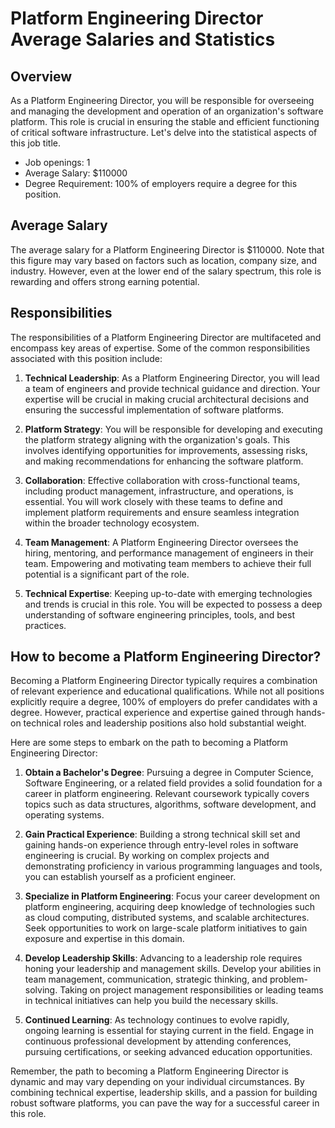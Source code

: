 # Platform Engineering Director Average Salaries and Statistics

## Overview
As a Platform Engineering Director, you will be responsible for overseeing and managing the development and operation of an organization's software platform. This role is crucial in ensuring the stable and efficient functioning of critical software infrastructure. Let's delve into the statistical aspects of this job title.

- Job openings: 1
- Average Salary: $110000
- Degree Requirement: 100% of employers require a degree for this position.

## Average Salary
The average salary for a Platform Engineering Director is $110000. Note that this figure may vary based on factors such as location, company size, and industry. However, even at the lower end of the salary spectrum, this role is rewarding and offers strong earning potential.

## Responsibilities
The responsibilities of a Platform Engineering Director are multifaceted and encompass key areas of expertise. Some of the common responsibilities associated with this position include:

1. **Technical Leadership**: As a Platform Engineering Director, you will lead a team of engineers and provide technical guidance and direction. Your expertise will be crucial in making crucial architectural decisions and ensuring the successful implementation of software platforms.

2. **Platform Strategy**: You will be responsible for developing and executing the platform strategy aligning with the organization's goals. This involves identifying opportunities for improvements, assessing risks, and making recommendations for enhancing the software platform.

3. **Collaboration**: Effective collaboration with cross-functional teams, including product management, infrastructure, and operations, is essential. You will work closely with these teams to define and implement platform requirements and ensure seamless integration within the broader technology ecosystem.

4. **Team Management**: A Platform Engineering Director oversees the hiring, mentoring, and performance management of engineers in their team. Empowering and motivating team members to achieve their full potential is a significant part of the role.

5. **Technical Expertise**: Keeping up-to-date with emerging technologies and trends is crucial in this role. You will be expected to possess a deep understanding of software engineering principles, tools, and best practices.

## How to become a Platform Engineering Director?
Becoming a Platform Engineering Director typically requires a combination of relevant experience and educational qualifications. While not all positions explicitly require a degree, 100% of employers do prefer candidates with a degree. However, practical experience and expertise gained through hands-on technical roles and leadership positions also hold substantial weight.

Here are some steps to embark on the path to becoming a Platform Engineering Director:

1. **Obtain a Bachelor's Degree**: Pursuing a degree in Computer Science, Software Engineering, or a related field provides a solid foundation for a career in platform engineering. Relevant coursework typically covers topics such as data structures, algorithms, software development, and operating systems.

2. **Gain Practical Experience**: Building a strong technical skill set and gaining hands-on experience through entry-level roles in software engineering is crucial. By working on complex projects and demonstrating proficiency in various programming languages and tools, you can establish yourself as a proficient engineer.

3. **Specialize in Platform Engineering**: Focus your career development on platform engineering, acquiring deep knowledge of technologies such as cloud computing, distributed systems, and scalable architectures. Seek opportunities to work on large-scale platform initiatives to gain exposure and expertise in this domain.

4. **Develop Leadership Skills**: Advancing to a leadership role requires honing your leadership and management skills. Develop your abilities in team management, communication, strategic thinking, and problem-solving. Taking on project management responsibilities or leading teams in technical initiatives can help you build the necessary skills.

5. **Continued Learning**: As technology continues to evolve rapidly, ongoing learning is essential for staying current in the field. Engage in continuous professional development by attending conferences, pursuing certifications, or seeking advanced education opportunities.

Remember, the path to becoming a Platform Engineering Director is dynamic and may vary depending on your individual circumstances. By combining technical expertise, leadership skills, and a passion for building robust software platforms, you can pave the way for a successful career in this role.
